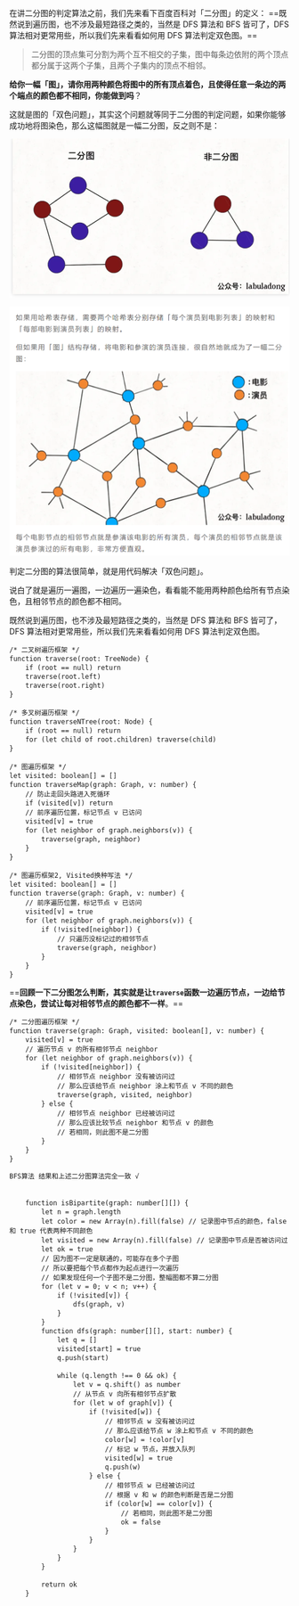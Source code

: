 在讲二分图的判定算法之前，我们先来看下百度百科对「二分图」的定义：
==既然说到遍历图，也不涉及最短路径之类的，当然是 DFS 算法和 BFS 皆可了，DFS 算法相对更常用些，所以我们先来看看如何用 DFS 算法判定双色图。==

> 二分图的顶点集可分割为两个互不相交的子集，图中每条边依附的两个顶点都分属于这两个子集，且两个子集内的顶点不相邻。

**给你一幅「图」，请你用两种颜色将图中的所有顶点着色，且使得任意一条边的两个端点的颜色都不相同，你能做到吗**？

这就是图的「双色问题」，其实这个问题就等同于二分图的判定问题，如果你能够成功地将图染色，那么这幅图就是一幅二分图，反之则不是：

![image-20211109195657727](index.assets/image-20211109195657727.png)

![image-20211109195758476](index.assets/image-20211109195758476.png)

判定二分图的算法很简单，就是用代码解决「双色问题」。

说白了就是遍历一遍图，一边遍历一遍染色，看看能不能用两种颜色给所有节点染色，且相邻节点的颜色都不相同。

既然说到遍历图，也不涉及最短路径之类的，当然是 DFS 算法和 BFS 皆可了，DFS 算法相对更常用些，所以我们先来看看如何用 DFS 算法判定双色图。

```tsx
/* 二叉树遍历框架 */
function traverse(root: TreeNode) {
	if (root == null) return
	traverse(root.left)
	traverse(root.right)
}

/* 多叉树遍历框架 */
function traverseNTree(root: Node) {
	if (root == null) return
	for (let child of root.children) traverse(child)
}

/* 图遍历框架 */
let visited: boolean[] = []
function traverseMap(graph: Graph, v: number) {
	// 防止走回头路进入死循环
	if (visited[v]) return
	// 前序遍历位置，标记节点 v 已访问
	visited[v] = true
	for (let neighbor of graph.neighbors(v)) {
		traverse(graph, neighbor)
	}
}

/* 图遍历框架2, Visited换种写法 */
let visited: boolean[] = []
function traverse(graph: Graph, v: number) {
	// 前序遍历位置，标记节点 v 已访问
	visited[v] = true
	for (let neighbor of graph.neighbors(v)) {
		if (!visited[neighbor]) {
			// 只遍历没标记过的相邻节点
			traverse(graph, neighbor)
		}
	}
}
```

==**回顾一下二分图怎么判断，其实就是让`traverse`函数一边遍历节点，一边给节点染色，尝试让每对相邻节点的颜色都不一样**。==

```tsx
/* 二分图遍历框架 */
function traverse(graph: Graph, visited: boolean[], v: number) {
	visited[v] = true
	// 遍历节点 v 的所有相邻节点 neighbor
	for (let neighbor of graph.neighbors(v)) {
		if (!visited[neighbor]) {
			// 相邻节点 neighbor 没有被访问过
			// 那么应该给节点 neighbor 涂上和节点 v 不同的颜色
			traverse(graph, visited, neighbor)
		} else {
			// 相邻节点 neighbor 已经被访问过
			// 那么应该比较节点 neighbor 和节点 v 的颜色
			// 若相同，则此图不是二分图
		}
	}
}
```

```tsx
BFS算法 结果和上述二分图算法完全一致 √


	function isBipartite(graph: number[][]) {
		let n = graph.length
		let color = new Array(n).fill(false) // 记录图中节点的颜色，false 和 true 代表两种不同颜色
		let visited = new Array(n).fill(false) // 记录图中节点是否被访问过
		let ok = true
		// 因为图不一定是联通的，可能存在多个子图
		// 所以要把每个节点都作为起点进行一次遍历
		// 如果发现任何一个子图不是二分图，整幅图都不算二分图
		for (let v = 0; v < n; v++) {
			if (!visited[v]) {
				dfs(graph, v)
			}
		}
		function dfs(graph: number[][], start: number) {
			let q = []
			visited[start] = true
			q.push(start)

			while (q.length !== 0 && ok) {
				let v = q.shift() as number
				// 从节点 v 向所有相邻节点扩散
				for (let w of graph[v]) {
					if (!visited[w]) {
						// 相邻节点 w 没有被访问过
						// 那么应该给节点 w 涂上和节点 v 不同的颜色
						color[w] = !color[v]
						// 标记 w 节点，并放入队列
						visited[w] = true
						q.push(w)
					} else {
						// 相邻节点 w 已经被访问过
						// 根据 v 和 w 的颜色判断是否是二分图
						if (color[w] == color[v]) {
							// 若相同，则此图不是二分图
							ok = false
						}
					}
				}
			}
		}

		return ok
	}


```

